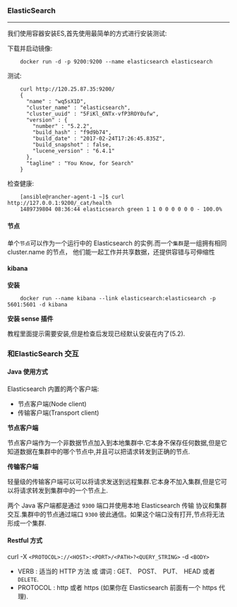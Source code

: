 ### ElasticSearch

---

我们使用容器安装ES,首先使用最简单的方式进行安装测试:
		
下载并启动镜像:
		
		docker run -d -p 9200:9200 --name elasticsearch elasticsearch
				
测试:

		curl http://120.25.87.35:9200/
		{
		  "name" : "wq5sX1D",
		  "cluster_name" : "elasticsearch",
		  "cluster_uuid" : "5FiKl_6NTx-vfP3ROY0ufw",
		  "version" : {
		    "number" : "5.2.2",
		    "build_hash" : "f9d9b74",
		    "build_date" : "2017-02-24T17:26:45.835Z",
		    "build_snapshot" : false,
		    "lucene_version" : "6.4.1"
		  },
		  "tagline" : "You Know, for Search"
		}		
				
检查健康: 

		[ansible@rancher-agent-1 ~]$ curl http://127.0.0.1:9200/_cat/health
		1489739804 08:36:44 elasticsearch green 1 1 0 0 0 0 0 0 - 100.0%
		
#### 节点

单个`节点`可以作为一个运行中的 Elasticsearch 的实例.而一个`集群`是一组拥有相同 cluster.name 的节点， 他们能一起工作并共享数据，还提供容错与可伸缩性


#### kibana

**安装**

		docker run --name kibana --link elasticsearch:elasticsearch -p 5601:5601 -d kibana
		
**安装 sense 插件**

教程里面提示需要安装,但是检查后发现已经默认安装在内了(5.2).

### 和ElasticSearch 交互

#### Java 使用方式

Elasticsearch 内置的两个客户端:

* 节点客户端(Node client)
* 传输客户端(Transport client)

**节点客户端**

节点客户端作为一个非数据节点加入到本地集群中.它本身不保存任何数据,但是它知道数据在集群中的哪个节点中,并且可以把请求转发到正确的节点.

**传输客户端**

轻量级的传输客户端可以可以将请求发送到远程集群.它本身不加入集群,但是它可以将请求转发到集群中的一个节点上.


两个 Java 客户端都是通过 `9300` 端口并使用本地 Elasticsearch 传输 协议和集群交互.集群中的节点通过端口 `9300` 彼此通信。如果这个端口没有打开,节点将无法形成一个集群.

#### Restful 方式

curl -X<VERB> `<PROTOCOL>://<HOST>:<PORT>/<PATH>?<QUERY_STRING>` -d `<BODY>`

* VERB : 适当的 HTTP 方法 或 谓词 : GET`、 `POST`、 `PUT`、 `HEAD 或者 `DELETE`.
* PROTOCOL : http 或者 https (如果你在 Elasticsearch 前面有一个 https 代理).
